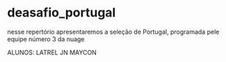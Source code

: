 # deasafio_portugal
nesse repertório apresentaremos a seleção de Portugal, programada pele equipe número 3 da nuage

ALUNOS:
LATREL
JN
MAYCON
